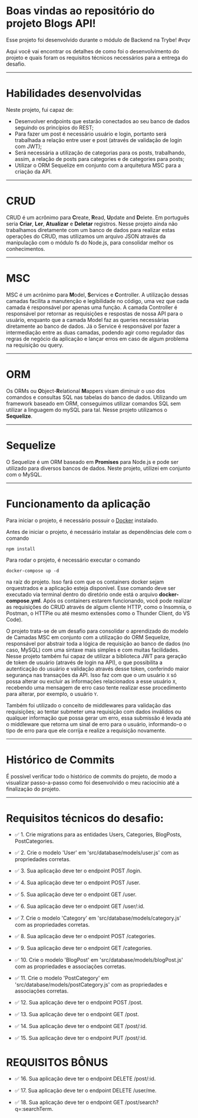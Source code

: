 # Boas vindas ao repositório do projeto <b>Blogs API</b>!

Esse projeto foi desenvolvido durante o módulo de Backend na Trybe! #vqv 

Aqui você vai encontrar os detalhes de como foi o desenvolvimento do projeto e quais foram os requisitos técnicos necessários para a entrega do desafio.

---

# Habilidades desenvolvidas

Neste projeto, fui capaz de:

- Desenvolver endpoints que estarão conectados ao seu banco de dados seguindo os princípios do REST;
- Para fazer um post é necessário usuário e login, portanto será trabalhada a relação entre user e post (através de validação de login com JWT);
- Será necessária a utilização de categorias para os posts, trabalhando, assim, a relação de posts para categories e de categories para posts;
- Utilizar o ORM Sequelize em conjunto com a arquitetura MSC para a criação da API.

---

# CRUD

CRUD é um acrônimo para **C**reate, **R**ead, **U**pdate and **D**elete. Em português seria **Criar**, **Ler**, **Atualizar** e **Deletar** registros. Nesse projeto ainda não trabalhamos diretamente com um banco de dados para realizar estas operações do CRUD, mas utilizamos um arquivo JSON através da manipulação com o módulo fs do Node.js, para consolidar melhor os conhecimentos.

---

# MSC

MSC é um acrônimo para **M**odel, **S**ervices e **C**ontroller. A utilização dessas camadas facilita a manutenção e legibilidade no código, uma vez que cada camada é responsável por apenas uma função. A camada Controller é responsável por retornar as requisições e respostas de nossa API para o usuário, enquanto que a camada Model faz as queries necessárias diretamente ao banco de dados. Já o Service é responsável por fazer a intermediação entre as duas camadas, podendo agir como regulador das regras de negócio da aplicação e lançar erros em caso de algum problema na requisição ou query.

---

# ORM

Os ORMs ou **O**bject-**R**elational **M**appers visam diminuir o uso dos comandos e consultas SQL nas tabelas do banco de dados. Utilizando um framework baseado em ORM, conseguimos utilizar comandos SQL sem utilizar a linguagem do mySQL para tal. Nesse projeto utilizamos o **Sequelize**.

---

# Sequelize

O Sequelize é um ORM baseado em **Promises** para Node.js e pode ser utilizado para diversos bancos de dados. Neste projeto, utilizei em conjunto com o MySQL.

---

# Funcionamento da aplicação

Para iniciar o projeto, é necessário possuir o [Docker](https://docs.docker.com/engine/install/ubuntu/) instalado.

Antes de iniciar o projeto, é necessário instalar as dependências dele com o comando
```
npm install
```

Para rodar o projeto, é necessário executar o comando
```
docker-compose up -d
```
na raíz do projeto. Isso fará com que os containers docker sejam orquestrados e a aplicação esteja disponível. Esse comando deve ser executado via terminal dentro do diretório onde está o arquivo **docker-compose.yml**. Após os containers estarem funcionando, você pode realizar as requisições do CRUD através de algum cliente HTTP, como o Insomnia, o Postman, o HTTPie ou até mesmo extensões como o Thunder Client, do VS Code).

O projeto trata-se de um desafio para consolidar o aprendizado do modelo de Camadas MSC em conjunto com a utilização do ORM Sequelize, responsável por abstrair toda a lógica de requisição ao banco de dados (no caso, MySQL) com uma sintaxe mais simples e com muitas facilidades. Nesse projeto também fui capaz de utilizar a biblioteca JWT para geração de token de usuário (através de login na API), o que possibilita a autenticação do usuário e validação através desse token, conferindo maior segurança nas transações da API. Isso faz com que o um usuário `X` só possa alterar ou excluir as informações relacionados a esse usuário `X`, recebendo uma mensagem de erro caso tente realizar esse procedimento para alterar, por exemplo, o usuário `Y`.

Também foi utilizado o conceito de middlewares para validação das requisições; ao tentar submeter uma requisição com dados inválidos ou qualquer informação que possa gerar um erro, essa submissão é levada até o middleware que retorna um sinal de erro para o usuário, informando-o o tipo de erro para que ele corrija e realize a requisição novamente.

---

# Histórico de Commits

É possível verificar todo o histórico de commits do projeto, de modo a visualizar passo-a-passo como foi desenvolvido o meu raciocínio até a finalização do projeto.

---

# Requisitos técnicos do desafio:

- ✅ 1. Crie migrations para as entidades Users, Categories, BlogPosts, PostCategories.

- ✅ 2. Crie o modelo 'User' em 'src/database/models/user.js' com as propriedades corretas.

- ✅ 3. Sua aplicação deve ter o endpoint POST /login.

- ✅ 4. Sua aplicação deve ter o endpoint POST /user.

- ✅ 5. Sua aplicação deve ter o endpoint GET /user.

- ✅ 6. Sua aplicação deve ter o endpoint GET /user/:id.

- ✅ 7. Crie o modelo 'Category' em 'src/database/models/category.js' com as propriedades corretas.

- ✅ 8. Sua aplicação deve ter o endpoint POST /categories.

- ✅ 9. Sua aplicação deve ter o endpoint GET /categories.

- ✅ 10. Crie o modelo 'BlogPost' em 'src/database/models/blogPost.js' com as propriedades e associações corretas.

- ✅ 11. Crie o modelo 'PostCategory' em 'src/database/models/postCategory.js' com as propriedades e associações corretas.

- ✅ 12. Sua aplicação deve ter o endpoint POST /post.

- ✅ 13. Sua aplicação deve ter o endpoint GET /post.

- ✅ 14. Sua aplicação deve ter o endpoint GET /post/:id.

- ✅ 15. Sua aplicação deve ter o endpoint PUT /post/:id.

# REQUISITOS BÔNUS

- ✅ 16. Sua aplicação deve ter o endpoint DELETE /post/:id.

- ✅ 17. Sua aplicação deve ter o endpoint DELETE /user/me.

- ✅ 18. Sua aplicação deve ter o endpoint GET /post/search?q=:searchTerm.